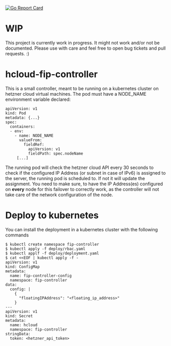 [![Go Report Card](https://goreportcard.com/badge/github.com/cbeneke/hcloud-fip-controller)](https://goreportcard.com/report/github.com/cbeneke/hcloud-fip-controller)

# WIP
This project is currently work in progress. It might not work and/or not be documented. Please use with care and feel free to open bug tickets and pull requests. :)

# hcloud-fip-controller

This is a small controller, meant to be running on a kubernetes cluster on hetzner cloud virtual machines. The pod must have a NODE_NAME environment variable declared:

```
apiVersion: v1
kind: Pod
metadata: {...}
spec:
  containers:
  - env:
    - name: NODE_NAME
      valueFrom:
        fieldRef:
          apiVersion: v1
          fieldPath: spec.nodeName
     [...]
```

The running pod will check the hetzner cloud API every 30 seconds to check if the configured IP Address (or subnet in case of IPv6) is assigned to the server, the running pod is scheduled to. If not it will update the assignment.
You need to make sure, to have the IP Address(es) configured on **every** node for this failover to correctly work, as the controller will not take care of the network configuration of the node.

# Deploy to kubernetes

You can install the deployment in a kubernetes cluster with the following
commands

```
$ kubectl create namespace fip-controller
$ kubectl apply -f deploy/rbac.yaml
$ kubectl applf -f deploy/deployment.yaml
$ cat <<EOF | kubectl apply -f -
apiVersion: v1
kind: ConfigMap
metadata:
  name: fip-controller-config
  namespace: fip-controller
data:
  config: |
    {
      "floatingIPAddress": "<floating_ip_address>"
    }
---
apiVersion: v1
kind: Secret
metadata:
  name: hcloud
  namespace: fip-controller
stringData:
  token: <hetzner_api_token>
```
